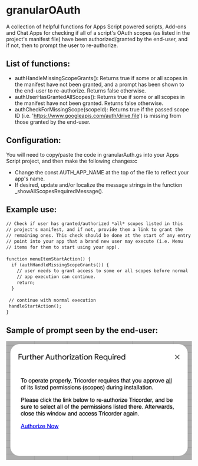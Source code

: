 # granularOAuth
A collection of helpful functions for Apps Script powered scripts, Add-ons and Chat Apps for checking if all of a script's OAuth scopes (as listed in the project's manifest file) have been authorized/granted by the end-user, and if not, then to prompt the user to re-authorize.

## List of functions:
+ authHandleMissingScopeGrants(): Returns true if some or all scopes in the manifest have not been granted, and a prompt has been shown to the end-user to re-authorize. Returns false otherwise.
+ authUserHasGrantedAllScopes(): Returns true if some or all scopes in the manifest have not been granted. Returns false otherwise.
+ authCheckForMissingScope(scopeId): Returns true if the passed scope ID (i.e. 'https://www.googleapis.com/auth/drive.file') is missing from those granted by the end-user.

## Configuration:

You will need to copy/paste the code in granularAuth.gs into your Apps Script project, and then make the following changes:c
+ Change the const AUTH_APP_NAME at the top of the file to reflect your app's name.
+ If desired, update and/or localize the message strings in the function _showAllScopesRequiredMessage().

## Example use:

```
// Check if user has granted/authorized *all* scopes listed in this 
// project's manifest, and if not, provide them a link to grant the
// remaining ones. This check should be done at the start of any entry 
// point into your app that a brand new user may execute (i.e. Menu 
// items for them to start using your app). 

function menuItemStartAction() {
  if (authHandleMissingScopeGrants()) {
    // user needs to grant access to some or all scopes before normal
    // app execution can continue.
    return;
  }
  
 // continue with normal execution
 handleStartAction();
}
```
## Sample of prompt seen by the end-user:
![Sample of prompt seen by the end-user](prompt.png)
